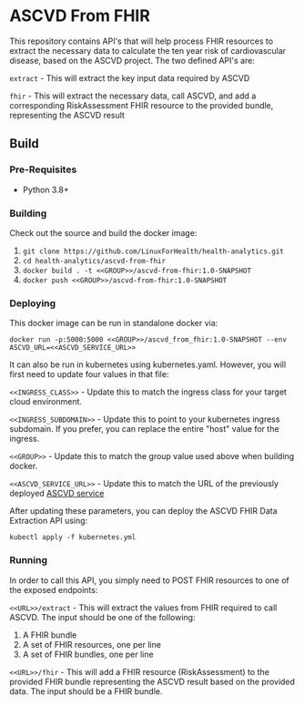 # ASCVD From FHIR

This repository contains API's that will help process FHIR resources to extract the necessary data to calculate the ten year risk of cardiovascular disease, based on the ASCVD project.  The two defined API's are:

`extract` - This will extract the key input data required by ASCVD

`fhir` - This will extract the necessary data, call ASCVD, and add a corresponding RiskAssessment FHIR resource to the provided bundle, representing the ASCVD result

## Build

### Pre-Requisites

- Python 3.8+

### Building

Check out the source and build the docker image:

1. `git clone https://github.com/LinuxForHealth/health-analytics.git`
1. `cd health-analytics/ascvd-from-fhir`
1. `docker build . -t <<GROUP>>/ascvd-from-fhir:1.0-SNAPSHOT`
1. `docker push <<GROUP>>/ascvd-from-fhir:1.0-SNAPSHOT`


### Deploying

This docker image can be run in standalone docker via:

`docker run -p:5000:5000 <<GROUP>>/ascvd_from_fhir:1.0-SNAPSHOT --env ASCVD_URL=<<ASCVD_SERVICE_URL>>`

It can also be run in kubernetes using kubernetes.yaml.  However, you will first need to update four values in that file:

`<<INGRESS_CLASS>>` - Update this to match the ingress class for your target cloud environment.

`<<INGRESS_SUBDOMAIN>>` - Update this to point to your kubernetes ingress subdomain.  If you prefer, you can replace the entire "host" value for the ingress.

`<<GROUP>>` - Update this to match the group value used above when building docker.

`<<ASCVD_SERVICE_URL>>` - Update this to match the URL of the previously deployed [ASCVD service](../ascvd)

After updating these parameters, you can deploy the ASCVD FHIR Data Extraction API using:

`kubectl apply -f kubernetes.yml`


### Running

In order to call this API, you simply need to POST FHIR resources to one of the exposed endpoints:

`<<URL>>/extract` - This will extract the values from FHIR required to call ASCVD. The input should be one of the following:
1. A FHIR bundle
1. A set of FHIR resources, one per line
1. A set of FHIR bundles, one per line


`<<URL>>/fhir` - This will add a FHIR resource (RiskAssessment) to the provided FHIR bundle representing the ASCVD result based on the provided data.  The input should be a FHIR bundle.
